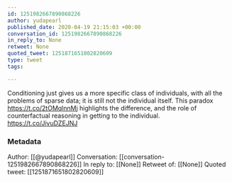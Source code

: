 ```yaml
---
id: 1251982667890868226
author: yudapearl
published_date: 2020-04-19 21:15:03 +00:00
conversation_id: 1251982667890868226
in_reply_to: None
retweet: None
quoted_tweet: 1251871651802820609
type: tweet
tags:

---
```


Conditioning just gives us a more specific class of individuals, with all the problems of sparse data; it is still not the individual itself. This paradox  https://t.co/2tOMqlnnMj highlights the difference, and the role of counterfactual reasoning in getting to the individual. https://t.co/JivuDZEJNJ

### Metadata

Author: [[@yudapearl]]
Conversation: [[conversation-1251982667890868226]]
In reply to: [[None]]
Retweet of: [[None]]
Quoted tweet: [[1251871651802820609]]
